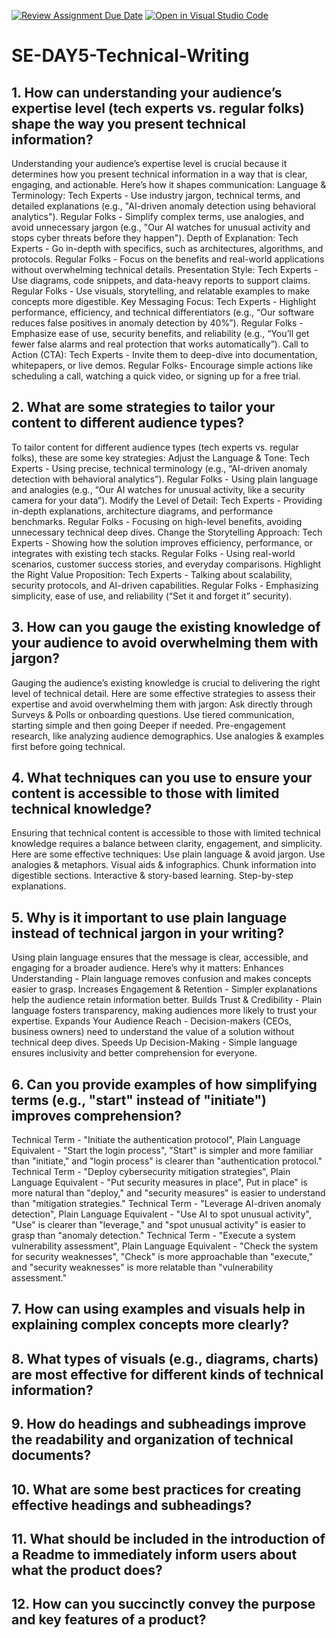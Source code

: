 [![Review Assignment Due Date](https://classroom.github.com/assets/deadline-readme-button-22041afd0340ce965d47ae6ef1cefeee28c7c493a6346c4f15d667ab976d596c.svg)](https://classroom.github.com/a/zsAR-pyY)
[![Open in Visual Studio Code](https://classroom.github.com/assets/open-in-vscode-2e0aaae1b6195c2367325f4f02e2d04e9abb55f0b24a779b69b11b9e10269abc.svg)](https://classroom.github.com/online_ide?assignment_repo_id=18451817&assignment_repo_type=AssignmentRepo)
# SE-DAY5-Technical-Writing
## 1. How can understanding your audience’s expertise level (tech experts vs. regular folks) shape the way you present technical information?
Understanding your audience’s expertise level is crucial because it determines how you present technical information in a way that is clear, engaging, and actionable. Here’s how it shapes communication:
Language & Terminology:
Tech Experts - Use industry jargon, technical terms, and detailed explanations (e.g., "AI-driven anomaly detection using behavioral analytics").
Regular Folks - Simplify complex terms, use analogies, and avoid unnecessary jargon (e.g., "Our AI watches for unusual activity and stops cyber threats before they happen").
Depth of Explanation:
Tech Experts - Go in-depth with specifics, such as architectures, algorithms, and protocols.
Regular Folks - Focus on the benefits and real-world applications without overwhelming technical details.
Presentation Style:
Tech Experts - Use diagrams, code snippets, and data-heavy reports to support claims.
Regular Folks - Use visuals, storytelling, and relatable examples to make concepts more digestible.
Key Messaging Focus:
Tech Experts - Highlight performance, efficiency, and technical differentiators (e.g., “Our software reduces false positives in anomaly detection by 40%”).
Regular Folks - Emphasize ease of use, security benefits, and reliability (e.g., “You’ll get fewer false alarms and real protection that works automatically”).
Call to Action (CTA):
Tech Experts - Invite them to deep-dive into documentation, whitepapers, or live demos.
Regular Folks- Encourage simple actions like scheduling a call, watching a quick video, or signing up for a free trial.

## 2. What are some strategies to tailor your content to different audience types?
To tailor content for different audience types (tech experts vs. regular folks), these are some key strategies:
Adjust the Language & Tone:
Tech Experts - Using precise, technical terminology (e.g., “AI-driven anomaly detection with behavioral analytics”).
Regular Folks - Using plain language and analogies (e.g., “Our AI watches for unusual activity, like a security camera for your data”).
Modify the Level of Detail: 
Tech Experts - Providing in-depth explanations, architecture diagrams, and performance benchmarks.
Regular Folks - Focusing on high-level benefits, avoiding unnecessary technical deep dives.
Change the Storytelling Approach:
Tech Experts - Showing how the solution improves efficiency, performance, or integrates with existing tech stacks.
Regular Folks - Using real-world scenarios, customer success stories, and everyday comparisons.
Highlight the Right Value Proposition:
Tech Experts - Talking about scalability, security protocols, and AI-driven capabilities.
Regular Folks - Emphasizing simplicity, ease of use, and reliability (“Set it and forget it” security).
## 3. How can you gauge the existing knowledge of your audience to avoid overwhelming them with jargon?
Gauging the audience’s existing knowledge is crucial to delivering the right level of technical detail. Here are some effective strategies to assess their expertise and avoid overwhelming them with jargon:
Ask directly through Surveys & Polls or onboarding questions.
Use tiered communication, starting simple and then going Deeper if needed.
Pre-engagement research,  like analyzing audience demographics.
Use analogies & examples first before going technical.

## 4. What techniques can you use to ensure your content is accessible to those with limited technical knowledge?
Ensuring that technical content is accessible to those with limited technical knowledge requires a balance between clarity, engagement, and simplicity. Here are some effective techniques:
Use plain language & avoid jargon.
Use analogies & metaphors.
Visual aids & infographics.
Chunk information into digestible sections.
Interactive & story-based learning.
Step-by-step explanations.

## 5. Why is it important to use plain language instead of technical jargon in your writing?
Using plain language ensures that the message is clear, accessible, and engaging for a broader audience. Here’s why it matters:
Enhances Understanding - Plain language removes confusion and makes concepts easier to grasp.
Increases Engagement & Retention - Simpler explanations help the audience retain information better.
Builds Trust & Credibility - Plain language fosters transparency, making audiences more likely to trust your expertise.
Expands Your Audience Reach - Decision-makers (CEOs, business owners) need to understand the value of a solution without technical deep dives.
Speeds Up Decision-Making - Simple language ensures inclusivity and better comprehension for everyone.

## 6. Can you provide examples of how simplifying terms (e.g., "start" instead of "initiate") improves comprehension?
Technical Term - "Initiate the authentication protocol", Plain Language Equivalent - "Start the login process", "Start" is simpler and more familiar than "initiate," and "login process" is clearer than "authentication protocol."
Technical Term - "Deploy cybersecurity mitigation strategies", Plain Language Equivalent - "Put security measures in place", Put in place" is more natural than "deploy," and "security measures" is easier to understand than "mitigation strategies."
Technical Term - "Leverage AI-driven anomaly detection", Plain Language Equivalent - "Use AI to spot unusual activity", "Use" is clearer than "leverage," and "spot unusual activity" is easier to grasp than "anomaly detection."
Technical Term - "Execute a system vulnerability assessment", Plain Language Equivalent - "Check the system for security weaknesses", "Check" is more approachable than "execute," and "security weaknesses" is more relatable than "vulnerability assessment."

## 7. How can using examples and visuals help in explaining complex concepts more clearly?
## 8. What types of visuals (e.g., diagrams, charts) are most effective for different kinds of technical information?
## 9. How do headings and subheadings improve the readability and organization of technical documents?
## 10. What are some best practices for creating effective headings and subheadings?
## 11. What should be included in the introduction of a Readme to immediately inform users about what the product does?
## 12. How can you succinctly convey the purpose and key features of a product?
